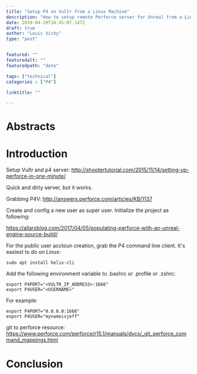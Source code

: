 ```yaml
---
title: "Setup P4 on Vultr from a Linux Machine"
description: "How to setup remote Perforce server for Unreal from a Linux development machine"
date: 2018-04-29T18:45:07.147Z
draft: true
author: "Louis Vichy"
type: "post"


featured: ""
featuredalt: ""
featuredpath: "date"

tags: ["technical"]
categories : ["P4"]

linktitle: ""

---
```


# Abstracts



# Introduction

Setup Vultr and p4 server: http://shootertutorial.com/2015/11/14/setting-up-perforce-in-one-minute/

Quick and dirty server, but it works.

Grabbing P4V: http://answers.perforce.com/articles/KB/1137

Create and config a new user as super user. Initialize the project as following:

https://allarsblog.com/2017/04/05/populating-perforce-with-an-unreal-engine-source-build/

For the public user acctoun creation, grab the P4 command line client. It's easiest to do on Linux:

```
sudo apt install helix-cli
```

Add the following environment variable to .bashrc or .profile or .zshrc:

```
export P4PORT="<VULTR_IP_ADDRESS>:1666"
export P4USER="<USERNAME>"
```

For example:

```
export P4PORT="0.0.0.0:1666"
export P4USER="mynameisjeff"
```

git to perforce resource: https://www.perforce.com/perforce/r15.1/manuals/dvcs/_git_perforce_command_mappings.html


# Conclusion
